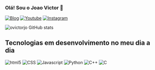 ### Olá! Sou o Joao Victor 👋

[![Blog](https://img.shields.io/website?label=projetoapuraverdade.com&style=for-the-badge&url=https://www.projetoapuraverdade.com/)](https://www.projetoapuraverdade.com/)
[![Youtube](https://img.shields.io/badge/YouTube-FF0000?style=for-the-badge&logo=youtube&logoColor=white)](https://www.youtube.com/channel/UC2klmeLZtHyr2YoTHouENKw/videos)
[![Instagram](https://img.shields.io/badge/Instagram-E4405F?style=for-the-badge&logo=instagram&logoColor=white)](https://www.instagram.com/ovictorjo/)


![ovictorjo GitHub stats](https://github-readme-stats.vercel.app/api?username=ovictorjo23&show_icons=true&theme=dracula)


## Tecnologias em desenvolvimento no meu dia a dia

<div style="display: inline_block">

<img align="center" alt="html5" src="https://img.shields.io/badge/HTML-239120?style=for-the-badge&logo=html5&logoColor=white
" />
<img align="center" alt="CSS" src="https://img.shields.io/badge/CSS-239120?&style=for-the-badge&logo=css3&logoColor=white
" />
<img align="center" alt="Javascript" src="https://img.shields.io/badge/JavaScript-323330?style=for-the-badge&logo=javascript&logoColor=F7DF1E
" />
<img align="center" alt="Python" src="https://img.shields.io/badge/Python-3776AB?style=for-the-badge&logo=python&logoColor=white" />
<img align="center" alt="C++" src="https://img.shields.io/badge/C%2B%2B-00599C?style=for-the-badge&logo=c%2B%2B&logoColor=white
" />
<img align="center" alt="C" src="https://img.shields.io/badge/C-00599C?style=for-the-badge&logo=c&logoColor=white" />


  
</div><br/>

